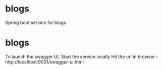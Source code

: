 # blogs
Spring boot service for blogs
# blogs

To launch the swagger UI,
Start the service locally
Hit the url in browser - http://localhost:9001/swagger-ui.html
